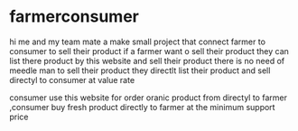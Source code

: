 # farmerconsumer


hi me and my team mate a make small project that connect farmer to consumer to sell their product
if a farmer want o sell their product they can list there product by this website and sell their product there is no need of meedle man to sell their product they directlt list their product and sell directyl to consumer at value rate 

consumer use this website for order oranic product from directyl to farmer ,consumer buy fresh product directly to farmer at the minimum support price 
